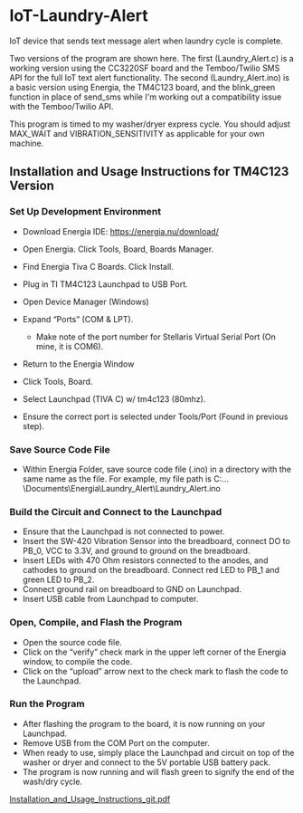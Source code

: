 # IoT-Laundry-Alert
IoT device that sends text message alert when laundry cycle is complete. 

Two versions of the program are shown here. The first (Laundry_Alert.c) is a 
working version using the CC3220SF board and the Temboo/Twilio SMS API for the 
full IoT text alert functionality. The second (Laundry_Alert.ino) is a basic version 
using Energia, the TM4C123 board, and the blink_green function in place of send_sms 
while I'm working out a compatibility issue with the Temboo/Twilio API.

This program is timed to my washer/dryer express cycle. You should adjust MAX_WAIT
and VIBRATION_SENSITIVITY as applicable for your own machine. 

## Installation and Usage Instructions for TM4C123 Version

### Set Up Development Environment
- Download Energia IDE: https://energia.nu/download/
- Open Energia. Click Tools, Board, Boards Manager. 
- Find Energia Tiva C Boards. Click Install.

- Plug in TI TM4C123 Launchpad to USB Port.

- Open Device Manager (Windows)
- Expand “Ports” (COM & LPT).
  - Make note of the port number for Stellaris Virtual Serial Port (On mine, it is COM6).

- Return to the Energia Window
- Click Tools, Board.
- Select Launchpad (TIVA C) w/ tm4c123 (80mhz).
- Ensure the correct port is selected under Tools/Port (Found in previous step).

### Save Source Code File
- Within Energia Folder, save source code file (.ino) in a directory with the same name as the file. For example, my file path is C:…\Documents\Energia\Laundry_Alert\Laundry_Alert.ino

### Build the Circuit and Connect to the Launchpad
- Ensure that the Launchpad is not connected to power.
- Insert the SW-420 Vibration Sensor into the breadboard, connect DO to PB_0, VCC to 3.3V, and ground to ground on the breadboard.
- Insert LEDs with 470 Ohm resistors connected to the anodes, and cathodes to ground on the breadboard. Connect red LED to PB_1 and green LED to PB_2.
- Connect ground rail on breadboard to GND on Launchpad.
- Insert USB cable from Launchpad to computer. 
 
### Open, Compile, and Flash the Program
- Open the source code file.
- Click on the “verify” check mark in the upper left corner of the Energia window, to compile the code.
- Click on the “upload” arrow next to the check mark to flash the code to the Launchpad.

### Run the Program
- After flashing the program to the board, it is now running on your Launchpad.
- Remove USB from the COM Port on the computer. 
- When ready to use, simply place the Launchpad and circuit on top of the washer or dryer and connect to the 5V portable USB battery pack.
- The program is now running and will flash green to signify the end of the wash/dry cycle. 

[Installation_and_Usage_Instructions_git.pdf](https://github.com/joycemaferko/IoT-Laundry-Alert/files/7114052/Installation_and_Usage_Instructions_git.pdf)


